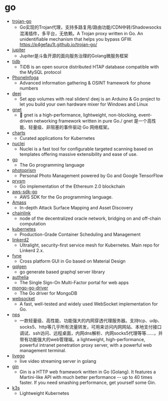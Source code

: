 # go
- [trojan-go](https://github.com/p4gefau1t/trojan-go)
  - Go实现的Trojan代理，支持多路复用/路由功能/CDN中转/Shadowsocks混淆插件，多平台，无依赖。A Trojan proxy written in Go. An unidentifiable mechanism that helps you bypass GFW. https://p4gefau1t.github.io/trojan-go/
- [jupiter](https://github.com/douyu/jupiter)
  - Jupiter是斗鱼开源的面向服务治理的Golang微服务框架
- [tidb](https://github.com/pingcap/tidb)
  - TiDB is an open source distributed HTAP database compatible with the MySQL protocol
- [PhoneInfoga](https://github.com/sundowndev/PhoneInfoga)
  - Advanced information gathering & OSINT framework for phone numbers
- [deej](https://github.com/omriharel/deej)
  - Set app volumes with real sliders! deej is an Arduino & Go project to let you build your own hardware mixer for Windows and Linux
- [gnet](https://github.com/panjf2000/gnet)
  - 🚀 gnet is a high-performance, lightweight, non-blocking, event-driven networking framework written in pure Go./ gnet 是一个高性能、轻量级、非阻塞的事件驱动 Go 网络框架。
- [charts](https://github.com/helm/charts)
  - Curated applications for Kubernetes
- [nuclei](https://github.com/projectdiscovery/nuclei)
  - Nuclei is a fast tool for configurable targeted scanning based on templates offering massive extensibility and ease of use.
- [go](https://github.com/golang/go)
  - The Go programming language
- [photoprism](https://github.com/photoprism/photoprism)
  - Personal Photo Management powered by Go and Google TensorFlow
- [prysm](https://github.com/prysmaticlabs/prysm)
  - Go implementation of the Ethereum 2.0 blockchain
- [aws-sdk-go](https://github.com/aws/aws-sdk-go)
  - AWS SDK for the Go programming language.
- [Amass](https://github.com/OWASP/Amass)
  - In-depth Attack Surface Mapping and Asset Discovery
- [chainlink](https://github.com/smartcontractkit/chainlink)
  - node of the decentralized oracle network, bridging on and off-chain computation
- [kubernetes](https://github.com/kubernetes/kubernetes)
  - Production-Grade Container Scheduling and Management
- [linkerd2](https://github.com/linkerd/linkerd2)
  - Ultralight, security-first service mesh for Kubernetes. Main repo for Linkerd 2.x.
- [fyne](https://github.com/fyne-io/fyne)
  - Cross platform GUI in Go based on Material Design
- [gqlgen](https://github.com/99designs/gqlgen)
  - go generate based graphql server library
- [authelia](https://github.com/authelia/authelia)
  - The Single Sign-On Multi-Factor portal for web apps
- [mongo-go-driver](https://github.com/mongodb/mongo-go-driver)
  - The Go driver for MongoDB
- [websocket](https://github.com/gorilla/websocket)
  - A fast, well-tested and widely used WebSocket implementation for Go.
- [nps](https://github.com/ehang-io/nps)
  - 一款轻量级、高性能、功能强大的内网穿透代理服务器。支持tcp、udp、socks5、http等几乎所有流量转发，可用来访问内网网站、本地支付接口调试、ssh访问、远程桌面，内网dns解析、内网socks5代理等等……，并带有功能强大的web管理端。a lightweight, high-performance, powerful intranet penetration proxy server, with a powerful web management terminal.
- [livego](https://github.com/gwuhaolin/livego)
  - live video streaming server in golang
- [gin](https://github.com/gin-gonic/gin)
  - Gin is a HTTP web framework written in Go (Golang). It features a Martini-like API with much better performance -- up to 40 times faster. If you need smashing performance, get yourself some Gin.
- [k3s](https://github.com/rancher/k3s)
  - Lightweight Kubernetes
